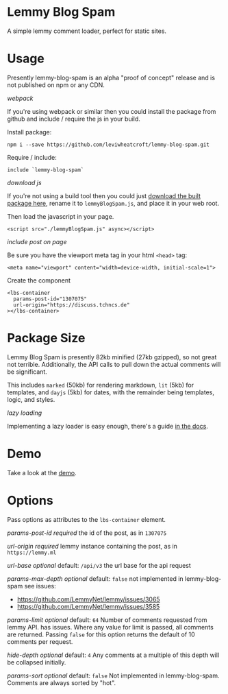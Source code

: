 # Lemmy Blog Spam

A simple lemmy comment loader, perfect for static sites.

# Usage

Presently lemmy-blog-spam is an alpha "proof of concept" release and is not published on npm or any CDN. 

_webpack_

If you're using webpack or similar then you could install the package from github and include / require the js in your build.

Install package:
```
npm i --save https://github.com/leviwheatcroft/lemmy-blog-spam.git
```

Require / include:
```
include `lemmy-blog-spam`
```

_download js_

If you're not using a build tool then you could just [download the built package here](https://github.com/leviwheatcroft/lemmy-blog-spam/blob/master/docs/index.js), rename it to `lemmyBlogSpam.js`, and place it in your web root.

Then load the javascript in your page.

```
<script src="./lemmyBlogSpam.js" async></script>
```

_include post on page_

Be sure you have the viewport meta tag in your html `<head>` tag:

```
<meta name="viewport" content="width=device-width, initial-scale=1">
```

Create the component

```
<lbs-container
  params-post-id="1307075"
  url-origin="https://discuss.tchncs.de"
></lbs-container>
```

# Package Size

Lemmy Blog Spam is presently 82kb minified (27kb gzipped), so not great not terrible. Additionally, the API calls to pull down the actual comments will be significant.

This includes `marked` (50kb) for rendering markdown, `lit` (5kb) for templates, and `dayjs` (5kb) for dates, with the remainder being templates, logic, and styles.

_lazy loading_

Implementing a lazy loader is easy enough, there's a guide [in the docs](https://github.com/leviwheatcroft/lemmy-blog-spam/blob/master/docs/lazy-loading.md).

# Demo

Take a look at the [demo](https://leviwheatcroft.github.io/lemmy-blog-spam).

# Options

Pass options as attributes to the `lbs-container` element.

_params-post-id_
*required*
the id of the post, as in `1307075`

_url-origin_
*required*
lemmy instance containing the post, as in `https://lemmy.ml`

_url-base_
*optional* default: `/api/v3`
the url base for the api request

_params-max-depth_
*optional* default: `false`
not implemented in lemmy-blog-spam see issues: 

 - https://github.com/LemmyNet/lemmy/issues/3065
 - https://github.com/LemmyNet/lemmy/issues/3585

_params-limit_
*optional* default: `64`
Number of comments requested from lemmy API.
has issues. Where any value for limit is passed, all comments are returned. Passing `false` for this option returns the default of 10 comments per request.

_hide-depth_
*optional* default: `4`
Any comments at a multiple of this depth will be collapsed initially.

_params-sort_
*optional* default: `false`
Not implemented in lemmy-blog-spam. Comments are always sorted by "hot".


